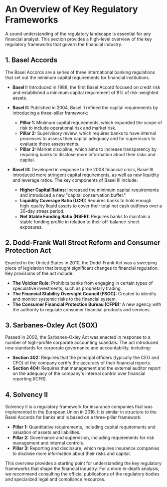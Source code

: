 # An Overview of Key Regulatory Frameworks

A sound understanding of the regulatory landscape is essential for any financial analyst. This section provides a high-level overview of the key regulatory frameworks that govern the financial industry.

## 1. Basel Accords

The Basel Accords are a series of three international banking regulations that set out the minimum capital requirements for financial institutions.

*   **Basel I:** Introduced in 1988, the first Basel Accord focused on credit risk and established a minimum capital requirement of 8% of risk-weighted assets.

*   **Basel II:** Published in 2004, Basel II refined the capital requirements by introducing a three-pillar framework:
    *   **Pillar 1:** Minimum capital requirements, which expanded the scope of risk to include operational risk and market risk.
    *   **Pillar 2:** Supervisory review, which requires banks to have internal processes to assess their capital adequacy and for supervisors to evaluate those assessments.
    *   **Pillar 3:** Market discipline, which aims to increase transparency by requiring banks to disclose more information about their risks and capital.

*   **Basel III:** Developed in response to the 2008 financial crisis, Basel III introduced more stringent capital requirements, as well as new liquidity and leverage ratios. The key components of Basel III include:
    *   **Higher Capital Ratios:** Increased the minimum capital requirements and introduced a new "capital conservation buffer."
    *   **Liquidity Coverage Ratio (LCR):** Requires banks to hold enough high-quality liquid assets to cover their total net cash outflows over a 30-day stress period.
    *   **Net Stable Funding Ratio (NSFR):** Requires banks to maintain a stable funding profile in relation to their off-balance-sheet exposures.

## 2. Dodd-Frank Wall Street Reform and Consumer Protection Act

Enacted in the United States in 2010, the Dodd-Frank Act was a sweeping piece of legislation that brought significant changes to financial regulation. Key provisions of the act include:

*   **The Volcker Rule:** Prohibits banks from engaging in certain types of speculative investments, such as proprietary trading.
*   **The Financial Stability Oversight Council (FSOC):** Created to identify and monitor systemic risks to the financial system.
*   **The Consumer Financial Protection Bureau (CFPB):** A new agency with the authority to regulate consumer financial products and services.

## 3. Sarbanes-Oxley Act (SOX)

Passed in 2002, the Sarbanes-Oxley Act was enacted in response to a number of high-profile corporate accounting scandals. The act introduced new standards for corporate governance and accountability, including:

*   **Section 302:** Requires that the principal officers (typically the CEO and CFO) of the company certify the accuracy of their financial reports.
*   **Section 404:** Requires that management and the external auditor report on the adequacy of the company's internal control over financial reporting (ICFR).

## 4. Solvency II

Solvency II is a regulatory framework for insurance companies that was implemented in the European Union in 2016. It is similar in structure to the Basel Accords for banks and is based on a three-pillar framework:

*   **Pillar 1:** Quantitative requirements, including capital requirements and valuation of assets and liabilities.
*   **Pillar 2:** Governance and supervision, including requirements for risk management and internal controls.
*   **Pillar 3:** Reporting and disclosure, which requires insurance companies to disclose more information about their risks and capital.

This overview provides a starting point for understanding the key regulatory frameworks that shape the financial industry. For a more in-depth analysis, we recommend consulting the official publications of the regulatory bodies and specialized legal and compliance resources.
